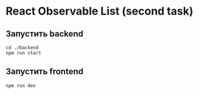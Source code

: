 # React Observable List (second task)

## Запустить backend
```shell
cd ./backend
npm run start
```

## Запустить frontend
```shell
npm run dev
```